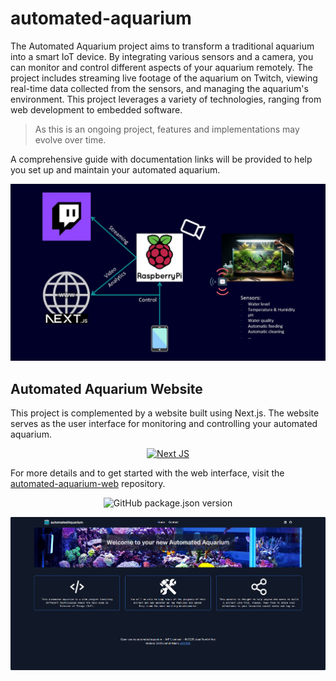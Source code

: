 # automated-aquarium

The Automated Aquarium project aims to transform a traditional aquarium into a smart IoT device. By integrating various sensors and a camera, you can monitor and control different aspects of your aquarium remotely. The project includes streaming live footage of the aquarium on Twitch, viewing real-time data collected from the sensors, and managing the aquarium's environment. This project leverages a variety of technologies, ranging from web development to embedded software.

>As this is an ongoing project, features and implementations may evolve over time.

A comprehensive guide with documentation links will be provided to help you set up and maintain your automated aquarium.

![Architecture](docs/graphics/Overview.jpg)

## Automated Aquarium Website

This project is complemented by a website built using Next.js. The website serves as the user interface for monitoring and controlling your automated aquarium.

<p align="center">
  <a href="https://automated-aquarium.vercel.app/">
    <img src="https://img.shields.io/badge/automated--aquarium--web-black?style=for-the-badge&logo=next.js&logoColor=white" alt="Next JS">
  </a>
</p>

For more details and to get started with the web interface, visit the [automated-aquarium-web](https://github.com/Joserra13/automated-aquarium-web) repository.

<p align="center">
  <img src="https://img.shields.io/github/package-json/v/Joserra13/automated-aquarium-web" alt="GitHub package.json version">
</p>

![AutomatedAquariumWebsite](./docs/graphics/AutomatedAquariumWebsite.jpg)
